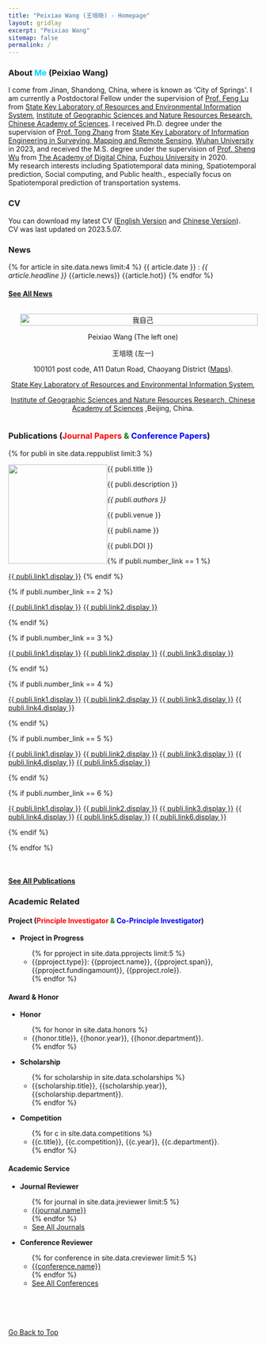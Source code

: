 ```yaml
---
title: "Peixiao Wang (王培晓) - Homepage"
layout: gridlay
excerpt: "Peixiao Wang"
sitemap: false
permalink: /
---
```


<!-- <div id="top"></div> -->
<div class="container-fluid">
<div class="row">
<div class="col-sm-8">

### **About <font color="#00d1ff">Me</font> (Peixiao Wang)**
I come from Jinan, Shandong, China, where is known as 'City of Springs'. 
I am currently a Postdoctoral Fellow under the supervision of <a href="http://www.igsnrr.cas.cn/sourcedb_igsnrr_cas/zw/dsjs/bssds/dtxydlxx/200906/t20090626_1842363.html" target="_blank">Prof. Feng Lu</a> from <a href="http://www.lreis.ac.cn/" target="_blank">State Key Laboratory of Resources and Environmental Information System</a>, <a href="http://www.igsnrr.ac.cn/" target="_blank">Institute of Geographic Sciences and Nature Resources Research, Chinese Academy of Sciences</a>.
I received Ph.D. degree under the supervision of <a href="http://www.lmars.whu.edu.cn/prof_web/zhangtong/index.html" target="_blank">Prof. Tong Zhang</a> from <a href="http://liesmars.whu.edu.cn/" target="_blank">State Key Laboratory of Information Engineering in Surveying, Mapping and Remote Sensing</a>, <a href="https://www.whu.edu.cn/" target="_blank">Wuhan University</a> in 2023, 
and received the M.S. degree under the supervision of <a href="http://adcfj.cn/sirc/door/team/TeacherList/Detail?personId=422" target="_blank">Prof. Sheng Wu</a> from <a href="https://adc.fzu.edu.cn/" target="_blank">The Academy of Digital China</a>, <a href="https://www.fzu.edu.cn/" target="_blank">Fuzhou University</a> in 2020.
<br>
My research interests including Spatiotemporal data mining, Spatiotemporal prediction, Social computing, and Public health., especially focus on Spatiotemporal prediction of transportation systems.
<br>

### **CV**
You can download my latest CV (<a href="https://giserwang.github.io/papers/resume/Peixiao Wang's CV.pdf" target="_blank">English Version</a> and <a href="https://giserwang.github.io/papers/resume/王培晓的简历.pdf" target="_blank">Chinese Version</a>).<br>
CV was last updated on 2023.5.07. <br>



### **News** 
{% for article in site.data.news limit:4 %}
{{ article.date }} :
<em>{{ article.headline }}</em>
{{article.news}}
{{article.hot}}
{% endfor %}

#### <a href="{{ site.url }}{{ site.baseurl }}/allnews" class="btn-xs btn-success">See All News</a>


</div>

<div class="col-sm-4" style="display:table-cell; vertical-align:middle; text-align:center">

  <ul style="overflow: hidden">
  <a href ="{{ site.url }}{{ site.baseurl }}/experience"> <img src="{{ site.url }}{{ site.baseurl }}/images/pages/adminRX.jpg" class="img-responsive" width="100%" alt="我自己"/></a>
  </ul>

  <!-- <br clear="all" /> -->

  Peixiao Wang (The left one)<br> 
  
  王培晓 (左一)<br> 
  
  100101 post code, A11 Datun Road, Chaoyang District (<a href="https://map.baidu.com/poi/%E4%B8%AD%E5%9B%AD%E7%A7%91%E5%AD%A6%E9%99%A2%E5%A4%A9%E5%9C%B0%E7%A7%91%E5%AD%A6%E5%9B%AD%E5%8C%BA%E5%9C%B0%E7%90%86%E6%89%80/@12956533.208889542,4839511.725141569,19z?uid=8f6901329d9d933d9b68b4ac&ugc_type=3&ugc_ver=1&device_ratio=2&compat=1&pcevaname=pc4.1&querytype=detailConInfo&da_src=shareurl">Maps</a>).<br>
  
  <a href="http://www.lreis.ac.cn/" target="_blank">State Key Laboratory of Resources and Environmental Information System</a>, 
  
  <a href="http://www.igsnrr.ac.cn/" target="_blank">Institute of Geographic Sciences and Nature Resources Research, Chinese Academy of Sciences</a>
  ,Beijing, China. <br> 
  
  <script type="text/javascript" id="clustrmaps" src="//clustrmaps.com/map_v2.js?d=LApw56d6sOaj2ITovU21uzUMrlCCVzPAna_WqNKoZPk"></script>
</div>

</div>
</div>

<div class="col-sm-12">

### **Publications (<font color="red">Journal Papers</font> <font color="green">&</font> <font color="blue">Conference Papers</font>)**

<!-- #### * means corresponding authors -->

{% for publi in site.data.reppublist limit:3 %}

<div class="col-sm-11 clearfix">
 <div class="well">
 <pubtit>{{ publi.title }}</pubtit>

 <img src="{{ site.url }}{{ site.baseurl }}/images/pubpic/{{ publi.image }}" class="img-responsive" width="200px" style="float: left" />

 <p>{{ publi.description }}</p>

 <p><em>{{ publi.authors }}</em></p>

 <p>{{ publi.venue }}</p>
 
 <p>{{ publi.name }}</p>
 
 <p>{{ publi.DOI }}</p>

 {% if publi.number_link == 1 %}
 <p><a href="{{ publi.link1.url }}" target="_blank" class="btn btn-default">{{ publi.link1.display }}</a>
 {% endif %}
 
 {% if publi.number_link == 2 %}
 <p><a href="{{ publi.link1.url }}" target="_blank" class="btn btn-default">{{ publi.link1.display }}</a>
 <a href="{{ publi.link2.url }}" target="_blank" class="btn btn-primary">{{ publi.link2.display }}</a></p>
 {% endif %}
 
 {% if publi.number_link == 3 %}
 <p><a href="{{ publi.link1.url }}" target="_blank" class="btn btn-default">{{ publi.link1.display }}</a>
 <a href="{{ publi.link2.url }}" target="_blank" class="btn btn-primary">{{ publi.link2.display }}</a>
 <a href="{{ publi.link3.url }}" target="_blank" class="btn btn-danger">{{ publi.link3.display }}</a></p>
 {% endif %}
 
 {% if publi.number_link == 4 %}
 <p><a href="{{ publi.link1.url }}" target="_blank" class="btn btn-default">{{ publi.link1.display }}</a>
 <a href="{{ publi.link2.url }}" target="_blank" class="btn btn-primary">{{ publi.link2.display }}</a>
 <a href="{{ publi.link3.url }}" target="_blank" class="btn btn-success">{{ publi.link3.display }}</a>
 <a href="{{ publi.link4.url }}" target="_blank" class="btn btn-info">{{ publi.link4.display }}</a></p>
 {% endif %}
 
 {% if publi.number_link == 5 %}
 <p><a href="{{ publi.link1.url }}" target="_blank" class="btn btn-default">{{ publi.link1.display }}</a>
 <a href="{{ publi.link2.url }}" target="_blank" class="btn btn-primary">{{ publi.link2.display }}</a>
 <a href="{{ publi.link3.url }}" target="_blank" class="btn btn-success">{{ publi.link3.display }}</a>
 <a href="{{ publi.link4.url }}" target="_blank" class="btn btn-info">{{ publi.link4.display }}</a>
 <a href="{{ publi.link5.url }}" target="_blank" class="btn btn-warning">{{ publi.link5.display }}</a></p>
 {% endif %}
 
 {% if publi.number_link == 6 %}
 <p><a href="{{ publi.link1.url }}" target="_blank" class="btn btn-default">{{ publi.link1.display }}</a>
 <a href="{{ publi.link2.url }}" target="_blank" class="btn btn-primary">{{ publi.link2.display }}</a>
 <a href="{{ publi.link3.url }}" target="_blank" class="btn btn-success">{{ publi.link3.display }}</a>
 <a href="{{ publi.link4.url }}" target="_blank" class="btn btn-info">{{ publi.link4.display }}</a>
 <a href="{{ publi.link5.url }}" target="_blank" class="btn btn-warning">{{ publi.link5.display }}</a>
 <a href="{{ publi.link6.url }}" target="_blank" class="btn btn-danger">{{ publi.link6.display }}</a></p>
 {% endif %}

 </div>
</div>

{% endfor %}

<br clear="all"/>

#### <a href="{{ site.url }}{{ site.baseurl }}/publications" class="btn-xs btn-success">See All Publications</a>

<!-- #### <a href="#top" class="btn-xs btn-primary">Go Back to Top</a> -->

### **Academic Related**

#### **Project (<font color="red">Principle Investigator</font> <font color="green">&</font> <font color="blue">Co-Principle Investigator</font>)**

<ul>
    <li><strong>Project in Progress</strong></li>
	<ul>
	{% for pproject  in site.data.pprojects limit:5 %}
		<li> {{pproject.type}}: {{pproject.name}}, {{pproject.span}}, {{pproject.fundingamount}}, {{pproject.role}}.</li>
	{% endfor %}
	</ul>
</ul>

<!--<ul>
    <li><strong>Completed Project</strong></li>
	<ul>
    {% for cproject  in site.data.cprojects limit:5 %}
		<li> {{cproject.type}}: {{cproject.name}}, {{cproject.span}}, {{cproject.fundingamount}}, {{cproject.role}}.</li>
	{% endfor %}
	</ul>
</ul>-->


#### **Award & Honor**

<ul>
    <li><strong>Honor</strong></li>
	<ul>
	{% for honor in site.data.honors %}
		<li> {{honor.title}}, {{honor.year}}, {{honor.department}}. </li>
	{% endfor %}
	</ul>
</ul>

<ul>
    <li><strong>Scholarship</strong></li>
	<ul>
	{% for scholarship in site.data.scholarships %}
		<li> {{scholarship.title}}, {{scholarship.year}}, {{scholarship.department}}. </li>
	{% endfor %}
	</ul>
</ul>

<ul>
    <li><strong>Competition</strong></li>
	<ul>
	{% for c in site.data.competitions %}
		<li> {{c.title}}, {{c.competition}}, {{c.year}}, {{c.department}}. </li>
	{% endfor %}
	</ul>
</ul>

#### **Academic Service**

<ul>
    <li><strong>Journal Reviewer</strong></li>
	<ul>
	{% for journal  in site.data.jreviewer limit:5 %}
		<li> <a href="{{journal.url}}" target="_blank" >{{journal.name}}</a> </li>
	{% endfor %}
	    <li> <a href="{{ site.url }}{{ site.baseurl }}/service" class="btn-xs btn-success">See All Journals</a> </li>
	</ul>
</ul>


<ul>
    <li><strong>Conference Reviewer</strong></li>
	<ul>
	{% for conference  in site.data.creviewer limit:5 %}
		<li> <a href="{{conference.url}}" target="_blank" >{{conference.name}}</a> </li>
	{% endfor %}
	    <li> <a href="{{ site.url }}{{ site.baseurl }}/service" class="btn-xs btn-success">See All Conferences</a> </li>
	</ul>
</ul>



<a href="#" class="toTop"><br><br><br><br>Go Back to Top</a>